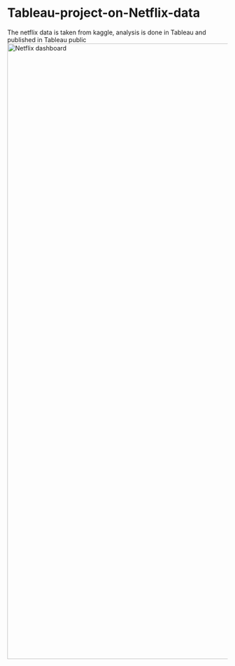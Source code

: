 # Tableau-project-on-Netflix-data
The netflix data is taken from kaggle, analysis is done in Tableau and published in Tableau public
<img width="1405" alt="Netflix dashboard" src="https://user-images.githubusercontent.com/112469764/211474509-f3b448c8-e6d4-4734-8ce6-88280e06e16f.png">

